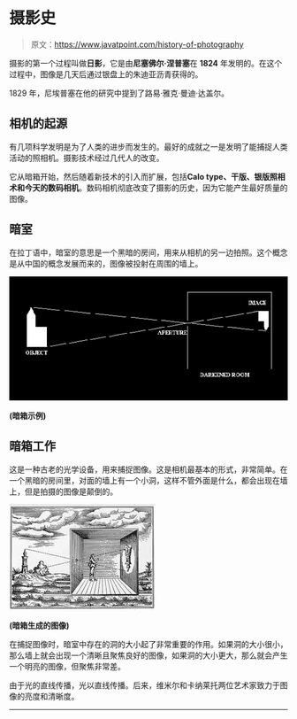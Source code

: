 # 摄影史

> 原文：<https://www.javatpoint.com/history-of-photography>

摄影的第一个过程叫做**日影**，它是由**尼塞佛尔·涅普塞**在 **1824** 年发明的。在这个过程中，图像是几天后通过银盘上的朱迪亚沥青获得的。

1829 年，尼埃普塞在他的研究中提到了路易·雅克·曼迪·达盖尔。

## 相机的起源

有几项科学发明是为了人类的进步而发生的。最好的成就之一是发明了能捕捉人类活动的照相机。摄影技术经过几代人的改变。

它从暗箱开始，然后随着新技术的引入而扩展，包括**Calo type、干版、银版照相术和今天的数码相机**。数码相机彻底改变了摄影的历史，因为它能产生最好质量的图像。

## 暗室

在拉丁语中，暗室的意思是一个黑暗的房间，用来从相机的另一边拍照。这个概念是从中国的概念发展而来的，图像被投射在周围的墙上。

![History of Photography](img/30dc7eef9ace890b517d3a13c30efbe7.png)

**(暗箱示例)**

## 暗箱工作

这是一种古老的光学设备，用来捕捉图像。这是相机最基本的形式，非常简单。在一个黑暗的房间里，对面的墙上有一个小洞，这样不管外面是什么，都会出现在墙上，但是拍摄的图像是颠倒的。

![History of Photography](img/1636f20320e0e0726199bb3a0ec5685c.png)

**(暗箱生成的图像)**

在捕捉图像时，暗室中存在的洞的大小起了非常重要的作用。如果洞的大小很小，那么墙上就会出现一个清晰且聚焦良好的图像，如果洞的大小更大，那么就会产生一个明亮的图像，但聚焦非常差。

由于光的直线传播，光以直线传播。后来，维米尔和卡纳莱托两位艺术家致力于图像的亮度和清晰度。

* * *